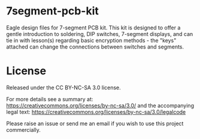 # 7segment-pcb-kit
Eagle design files for 7-segment PCB kit. This kit is designed to offer a gentle introduction to soldering, DIP switches, 7-segment displays, and can tie in with lesson(s) regarding basic encryption methods - the "keys" attached can change the connections between switches and segments.

# License
Released under the CC BY-NC-SA 3.0 license.

For more details see a summary at: https://creativecommons.org/licenses/by-nc-sa/3.0/ and the accompanying legal text: https://creativecommons.org/licenses/by-nc-sa/3.0/legalcode

Please raise an issue or send me an email if you wish to use this project commercially.
